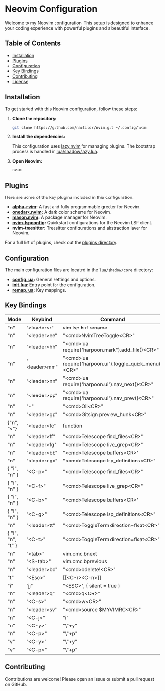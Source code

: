 # Neovim Configuration

Welcome to my Neovim configuration! This setup is designed to enhance your coding experience with powerful plugins and a beautiful interface.

## Table of Contents

- [Installation](#installation)
- [Plugins](#plugins)
- [Configuration](#configuration)
- [Key Bindings](#key-bindings)
- [Contributing](#contributing)
- [License](#license)

## Installation

To get started with this Neovim configuration, follow these steps:

1. **Clone the repository:**

   ```sh
   git clone https://github.com/nautilor/nvim.git ~/.config/nvim
   ```

2. **Install the dependencies:**

   This configuration uses [lazy.nvim](https://github.com/folke/lazy.nvim) for managing plugins. The bootstrap process is handled in [lua/shadow/lazy.lua](lua/shadow/lazy.lua).

3. **Open Neovim:**

   ```sh
   nvim
   ```

## Plugins

Here are some of the key plugins included in this configuration:

- **[alpha-nvim](https://github.com/goolord/alpha-nvim):** A fast and fully programmable greeter for Neovim.
- **[onedark.nvim](https://github.com/navarasu/onedark.nvim):** A dark color scheme for Neovim.
- **[mason.nvim](https://github.com/williamboman/mason.nvim):** A package manager for Neovim.
- **[nvim-lspconfig](https://github.com/neovim/nvim-lspconfig):** Quickstart configurations for the Neovim LSP client.
- **[nvim-treesitter](https://github.com/nvim-treesitter/nvim-treesitter):** Treesitter configurations and abstraction layer for Neovim.

For a full list of plugins, check out the [plugins directory](lua/shadow/plugins).

## Configuration

The main configuration files are located in the `lua/shadow/core` directory:

- **[config.lua](lua/shadow/core/config.lua):** General settings and options.
- **[init.lua](lua/shadow/core/init.lua):** Entry point for the configuration.
- **[remap.lua](lua/shadow/core/remap.lua):** Key mappings.

## Key Bindings

| Mode              | Keybind       | Command                                                    |
| ----------------- | ------------- | ---------------------------------------------------------- |
| "n"               | "\<leader>r"  | vim.lsp.buf.rename                                         |
| "n"               | "\<leader>ee" | "\<cmd>NvimTreeToggle\<CR>"                                |
| "n"               | "\<leader>hh" | "\<cmd>lua require("harpoon.mark").add_file()\<CR>"        |
| "n"               | "\<leader>mm" | "\<cmd>lua require("harpoon.ui").toggle_quick_menu()\<CR>" |
| "n"               | "\<leader>nn" | "\<cmd>lua require("harpoon.ui").nav_next()\<CR>"          |
| "n"               | "\<leader>pp" | "\<cmd>lua require("harpoon.ui").nav_prev()\<CR>"          |
| "n"               | "-"           | "\<cmd>Oil\<CR>"                                           |
| "n"               | "\<leader>gp" | "\<cmd>Gitsign preview_hunk\<CR>"                          |
| {"n", "v"}        | "\<leader>fc" | function                                                   |
| "n"               | "\<leader>ff" | "\<cmd>Telescope find_files\<CR>"                          |
| "n"               | "\<leader>fg" | "\<cmd>Telescope live_grep\<CR>"                           |
| "n"               | "\<leader>bb" | "\<cmd>Telescope buffers\<CR>"                             |
| "n"               | "\<leader>gd" | "\<cmd>Telescope lsp_definitions\<CR>"                     |
| { "i", "n" }      | "\<C-p>"      | "\<cmd>Telescope find_files\<CR>"                          |
| { "i", "n" }      | "\<C-f>"      | "\<cmd>Telescope live_grep\<CR>"                           |
| { "i", "n" }      | "\<C-b>"      | "\<cmd>Telescope buffers\<CR>"                             |
| { "i", "n" }      | "\<C-g>"      | "\<cmd>Telescope lsp_definitions\<CR>"                     |
| "n"               | "\<leader>tt" | "\<cmd>ToggleTerm direction=float\<CR>"                    |
| { "i", "n", "t" } | "\<C-t>"      | "\<cmd>ToggleTerm direction=float\<CR>"                    |
| "n"               | "\<tab>"      | vim.cmd.bnext                                              |
| "n"               | "\<S-tab>"    | vim.cmd.bprevious                                          |
| "n"               | "\<leader>bd" | "\<cmd>bdelete!\<CR>"                                      |
| "t"               | "\<Esc>"      | [[<C-\\>\<C-n>]]                                           |
| "i"               | "jj"          | "\<ESC>", { silent = true }                                |
| "n"               | "\<leader>q"  | "\<cmd>q\<CR>"                                             |
| "n"               | "\<C-s>"      | "\<cmd>w\<CR>"                                             |
| "n"               | "\<leader>sv" | "\<cmd>source $MYVIMRC\<CR>"                               |
| "n"               | "\<C-j>"      | "i"                                                        |
| "n"               | "\<C-y>"      | "\\"+y"                                                    |
| "n"               | "\<C-p>"      | "\\"+p"                                                    |
| "v"               | "\<C-y>"      | "\\"+y"                                                    |
| "v"               | "\<C-p>"      | "\\"+p"                                                    |

## Contributing

Contributions are welcome! Please open an issue or submit a pull request on GitHub.
